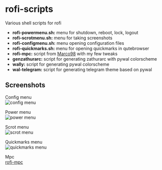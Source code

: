 # rofi-scripts
Various shell scripts for rofi

* **rofi-powermenu.sh:** menu for shutdown, reboot, lock, logout
* **rofi-scrotmenu.sh:** menu for taking screenshots 
* **rofi-configmenu.sh:** menu opening configuration files
* **rofi-quickmarks.sh:** menu for opening quickmarks in qutebrowser
* **rofi-mpc:** script from [Marco98](https://github.com/Marco98/rofi-mpc) with my few tweaks
* **genzathurarc:** script for generating zathurarc with pywal colorscheme
* **wally:** script for generating pywal colorscheme 
* **wal-telegram:** script for generating telegram theme based on pywal

## Screenshots

Config menu <br>
![config menu](https://github.com/TechnicalDC/rofi-scripts/blob/main/images/rofi-configmenu.png)

Power menu <br>
![power menu](https://github.com/TechnicalDC/rofi-scripts/blob/main/images/rofi-powermenu.png)

Scrot menu <br>
![scrot menu](https://github.com/TechnicalDC/rofi-scripts/blob/main/images/rofi-scrotmenu.png)

Quickmarks menu <br>
![quickmarks menu](https://github.com/TechnicalDC/rofi-scripts/blob/main/images/rofi-quickmarks.png)

Mpc <br>
[rofi-mpc](https://github.com/TechnicalDC/rofi-scripts/blob/main/images/rofi-mpc.png)
